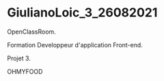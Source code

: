 # GiulianoLoic_3_26082021

OpenClassRoom.

Formation Developpeur d'application Front-end.

Projet 3.

OHMYFOOD
